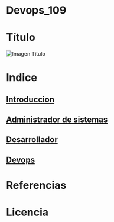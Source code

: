 # Devops_109

# Título
![Imagen Título](/Devops_109/imagenes/imgtitulo.png)

# Indice
## [Introduccion](/indice/introduccion)

## [Administrador de sistemas]()

## [Desarrollador]()

## [Devops]()

# Referencias

# Licencia
  
